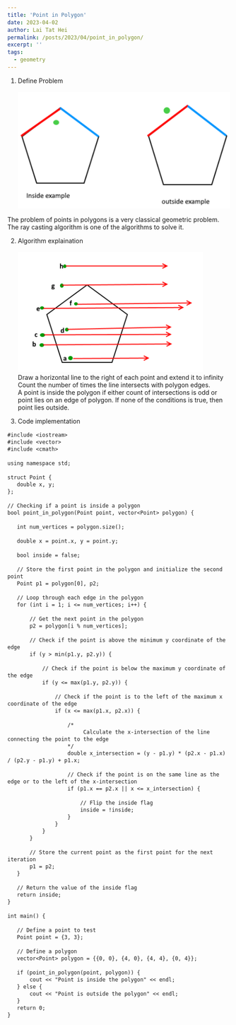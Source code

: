 ```yaml
---
title: 'Point in Polygon'
date: 2023-04-02
author: Lai Tat Hei
permalink: /posts/2023/04/point_in_polygon/
excerpt: ''
tags:
  - geometry
---
```


1. Define Problem<br/>
<br/><img src='/images/point_in_polygon_problem.png'><br/>

The problem of points in polygons is a very classical geometric problem. <br/>
The ray casting algorithm is one of the algorithms to solve it. <br/>

2. Algorithm explaination<br/>
<br/><img src='/images/point_in_polygon_algo.png'><br/>
Draw a horizontal line to the right of each point and extend it to infinity<br/>
Count the number of times the line intersects with polygon edges.<br/>
A point is inside the polygon if either count of intersections is odd or point lies on an edge of polygon.  If none of the conditions is true, then point lies outside.<br/>

3. Code implementation<br/>

```
#include <iostream>
#include <vector>
#include <cmath>

using namespace std;

struct Point {
   double x, y;
};

// Checking if a point is inside a polygon
bool point_in_polygon(Point point, vector<Point> polygon) {
  
   int num_vertices = polygon.size();
  
   double x = point.x, y = point.y;
  
   bool inside = false;
  
   // Store the first point in the polygon and initialize the second point
   Point p1 = polygon[0], p2;
  
   // Loop through each edge in the polygon
   for (int i = 1; i <= num_vertices; i++) {
      
       // Get the next point in the polygon
       p2 = polygon[i % num_vertices];
      
       // Check if the point is above the minimum y coordinate of the edge
       if (y > min(p1.y, p2.y)) {
          
           // Check if the point is below the maximum y coordinate of the edge
           if (y <= max(p1.y, p2.y)) {
              
               // Check if the point is to the left of the maximum x coordinate of the edge
               if (x <= max(p1.x, p2.x)) {
                  
                   /*
                        Calculate the x-intersection of the line connecting the point to the edge
                   */
                   double x_intersection = (y - p1.y) * (p2.x - p1.x) / (p2.y - p1.y) + p1.x;
                  
                   // Check if the point is on the same line as the edge or to the left of the x-intersection
                   if (p1.x == p2.x || x <= x_intersection) {
                     
                       // Flip the inside flag
                       inside = !inside;
                   }
               }
           }
       }
      
       // Store the current point as the first point for the next iteration
       p1 = p2;
   }
  
   // Return the value of the inside flag
   return inside;
}

int main() {
  
   // Define a point to test
   Point point = {3, 3};
  
   // Define a polygon
   vector<Point> polygon = {{0, 0}, {4, 0}, {4, 4}, {0, 4}};
  
   if (point_in_polygon(point, polygon)) {
       cout << "Point is inside the polygon" << endl;
   } else {
       cout << "Point is outside the polygon" << endl;
   }
   return 0;
}
```
<br/>
